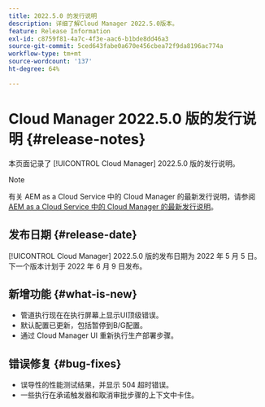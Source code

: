 ```yaml
---
title: 2022.5.0 的发行说明
description: 详细了解Cloud Manager 2022.5.0版本。
feature: Release Information
exl-id: c8759f81-4a7c-4f3e-aac6-b1bde8dd46a3
source-git-commit: 5ced643fabe0a670e456cbea72f9da8196ac774a
workflow-type: tm+mt
source-wordcount: '137'
ht-degree: 64%

---
```


# Cloud Manager 2022.5.0 版的发行说明 {#release-notes}

本页面记录了 [!UICONTROL Cloud Manager] 2022.5.0 版的发行说明。

>[!NOTE]
>
>有关 AEM as a Cloud Service 中的 Cloud Manager 的最新发行说明，请参阅 [AEM as a Cloud Service 中的 Cloud Manager 的最新发行说明](https://experienceleague.adobe.com/zh-hans/docs/experience-manager-cloud-service/content/release-notes/cloud-manager/current)。

## 发布日期 {#release-date}

[!UICONTROL Cloud Manager] 2022.5.0 版的发布日期为 2022 年 5 月 5 日。下一个版本计划于 2022 年 6 月 9 日发布。

## 新增功能 {#what-is-new}

* 管道执行现在在执行屏幕上显示UI顶级错误。
* 默认配置已更新，包括暂停到B/G配置。
* 通过 Cloud Manager UI 重新执行生产部署步骤。

## 错误修复 {#bug-fixes}

* 误导性的性能测试结果，并显示 504 超时错误。
* 一些执行在承诺触发器和取消审批步骤的上下文中卡住。
